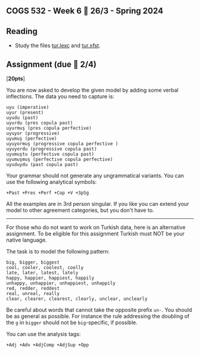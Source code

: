 
COGS 532 - Week 6 :calendar: 26/3 - Spring 2024
-----------------------------------------------


Reading
-------

* Study the files  [tur.lexc](../code/morph/tur/tur.lexc) and
  [tur.xfst](../code/morph/tur/tur.xfst).

Assignment (due :calendar: 2/4)
----------


[**20pts**] 

You are now asked to develop the given model by adding some verbal inflections.
The data you need to capture is:

```
uyu (imperative)
uyur (present)
uyudu (past)
uyurdu (pres copula past)
uyurmuş (pres copula perfective)
uyuyor (progressive)
uyumuş (perfective)
uyuyormuş (progressive copula perfective )
uyuyordu (progressive copula past)
uyumuştu (perfectıve copula past)
uyumuşmuş (perfectıve copula perfective)
uyuduydu (past copula past)
```

Your grammar should not generate any ungrammatical variants. You can use the
following analytical symbols:

```
+Past +Pres +Perf +Cop +V +3pSg
```

All the examples are in 3rd person singular. If you like you can extend your
model to other agreement categories, but you don't have to.


------
For those who do not want to work on Turkish data, here is an alternative
assignment. To be eligible for this assignment Turkish must NOT be your native
language.

The task is to model the following pattern:

```
big, bigger, biggest
cool, cooler, coolest, coolly
late, later, latest, lately
happy, happier, happiest, happily
unhappy, unhappier, unhappiest, unhappily
red, redder, reddest
real, unreal, really
clear, clearer, clearest, clearly, unclear, unclearly
```

Be careful about words that cannot take the opposite prefix `un-`. 
You should be as general as possible. For instance the rule addressing the
doubling of the `g` in `bigger` should not be `big`-specific, if possible.


You can use the analysis tags:

```
+Adj +Adv +AdjComp +AdjSup +Opp
```
